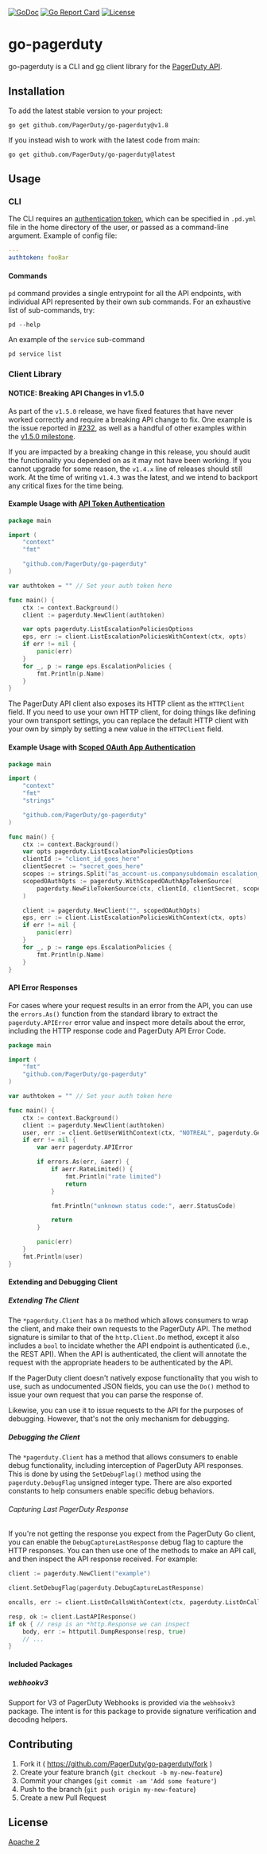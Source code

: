 [![GoDoc](https://godoc.org/github.com/PagerDuty/go-pagerduty?status.svg)](http://godoc.org/github.com/PagerDuty/go-pagerduty) [![Go Report Card](https://goreportcard.com/badge/github.com/PagerDuty/go-pagerduty)](https://goreportcard.com/report/github.com/PagerDuty/go-pagerduty) [![License](https://img.shields.io/badge/License-Apache%202.0-blue.svg)](https://github.com/gojp/goreportcard/blob/master/LICENSE)
# go-pagerduty

go-pagerduty is a CLI and [go](https://golang.org/) client library for the [PagerDuty API](https://developer.pagerduty.com/api-reference/).

## Installation

To add the latest stable version to your project:
```cli
go get github.com/PagerDuty/go-pagerduty@v1.8
```

If you instead wish to work with the latest code from main:
```cli
go get github.com/PagerDuty/go-pagerduty@latest
```

## Usage

### CLI

The CLI requires an [authentication token](https://v2.developer.pagerduty.com/docs/authentication), which can be specified in `.pd.yml`
file in the home directory of the user, or passed as a command-line argument.
Example of config file:

```yaml
---
authtoken: fooBar
```

#### Commands
`pd` command provides a single entrypoint for all the API endpoints, with individual
API represented by their own sub commands. For an exhaustive list of sub-commands, try:
```
pd --help
```

An example of the `service` sub-command

```
pd service list
```

### Client Library

#### NOTICE: Breaking API Changes in v1.5.0

As part of the `v1.5.0` release, we have fixed features that have never worked
correctly and require a breaking API change to fix. One example is the issue
reported in [\#232](https://github.com/PagerDuty/go-pagerduty/issues/232), as
well as a handful of other examples within the [v1.5.0
milestone](https://github.com/PagerDuty/go-pagerduty/milestone/2).

If you are impacted by a breaking change in this release, you should audit the
functionality you depended on as it may not have been working. If you cannot
upgrade for some reason, the `v1.4.x` line of releases should still work. At the
time of writing `v1.4.3` was the latest, and we intend to backport any critical
fixes for the time being.

#### Example Usage with [API Token Authentication](https://developer.pagerduty.com/docs/ZG9jOjExMDI5NTUx-authentication)

```go
package main

import (
	"context"
	"fmt"

	"github.com/PagerDuty/go-pagerduty"
)

var authtoken = "" // Set your auth token here

func main() {
	ctx := context.Background()
	client := pagerduty.NewClient(authtoken)

	var opts pagerduty.ListEscalationPoliciesOptions
	eps, err := client.ListEscalationPoliciesWithContext(ctx, opts)
	if err != nil {
		panic(err)
	}
	for _, p := range eps.EscalationPolicies {
		fmt.Println(p.Name)
	}
}
```

The PagerDuty API client also exposes its HTTP client as the `HTTPClient` field.
If you need to use your own HTTP client, for doing things like defining your own
transport settings, you can replace the default HTTP client with your own by
simply by setting a new value in the `HTTPClient` field.

#### Example Usage with [Scoped OAuth App Authentication](https://developer.pagerduty.com/docs/e518101fde5f3-obtaining-an-app-o-auth-token)

```go
package main

import (
	"context"
	"fmt"
	"strings"

	"github.com/PagerDuty/go-pagerduty"
)

func main() {
	ctx := context.Background()
	var opts pagerduty.ListEscalationPoliciesOptions
	clientId := "client_id_goes_here"
	clientSecret := "secret_goes_here"
	scopes := strings.Split("as_account-us.companysubdomain escalation_policies.read", " ")
	scopedOAuthOpts := pagerduty.WithScopedOAuthAppTokenSource(
		pagerduty.NewFileTokenSource(ctx, clientId, clientSecret, scopes, "token.json"),
	)

	client := pagerduty.NewClient("", scopedOAuthOpts)
	eps, err := client.ListEscalationPoliciesWithContext(ctx, opts)
	if err != nil {
		panic(err)
	}
	for _, p := range eps.EscalationPolicies {
		fmt.Println(p.Name)
	}
}
```

#### API Error Responses

For cases where your request results in an error from the API, you can use the
`errors.As()` function from the standard library to extract the
`pagerduty.APIError` error value and inspect more details about the error,
including the HTTP response code and PagerDuty API Error Code.

```go
package main

import (
	"fmt"
	"github.com/PagerDuty/go-pagerduty"
)

var	authtoken = "" // Set your auth token here

func main() {
	ctx := context.Background()
	client := pagerduty.NewClient(authtoken)
	user, err := client.GetUserWithContext(ctx, "NOTREAL", pagerduty.GetUserOptions{})
	if err != nil {
		var aerr pagerduty.APIError

		if errors.As(err, &aerr) {
			if aerr.RateLimited() {
				fmt.Println("rate limited")
				return
			}

			fmt.Println("unknown status code:", aerr.StatusCode)

			return
		}

		panic(err)
	}
	fmt.Println(user)
}
```

#### Extending and Debugging Client

##### Extending The Client

The `*pagerduty.Client` has a `Do` method which allows consumers to wrap the
client, and make their own requests to the PagerDuty API. The method signature
is similar to that of the `http.Client.Do` method, except it also includes a
`bool` to incidate whether the API endpoint is authenticated (i.e., the REST
API). When the API is authenticated, the client will annotate the request with
the appropriate headers to be authenticated by the API.

If the PagerDuty client doesn't natively expose functionality that you wish to
use, such as undocumented JSON fields, you can use the `Do()` method to issue
your own request that you can parse the response of.

Likewise, you can use it to issue requests to the API for the purposes of
debugging. However, that's not the only mechanism for debugging.

##### Debugging the Client

The `*pagerduty.Client` has a method that allows consumers to enable debug
functionality, including interception of PagerDuty API responses. This is done
by using the `SetDebugFlag()` method using the `pagerduty.DebugFlag` unsigned
integer type. There are also exported constants to help consumers enable
specific debug behaviors.

###### Capturing Last PagerDuty Response

If you're not getting the response you expect from the PagerDuty Go client, you
can enable the `DebugCaptureLastResponse` debug flag to capture the HTTP
responses. You can then use one of the methods to make an API call, and then
inspect the API response received. For example:

```Go
client := pagerduty.NewClient("example")

client.SetDebugFlag(pagerduty.DebugCaptureLastResponse)

oncalls, err := client.ListOnCallsWithContext(ctx, pagerduty.ListOnCallOptions{})

resp, ok := client.LastAPIResponse()
if ok { // resp is an *http.Response we can inspect
	body, err := httputil.DumpResponse(resp, true)
    // ...
}
```

#### Included Packages

##### webhookv3

Support for V3 of PagerDuty Webhooks is provided via the `webhookv3` package.
The intent is for this package to provide signature verification and decoding
helpers.

## Contributing

1. Fork it ( https://github.com/PagerDuty/go-pagerduty/fork )
2. Create your feature branch (`git checkout -b my-new-feature`)
3. Commit your changes (`git commit -am 'Add some feature'`)
4. Push to the branch (`git push origin my-new-feature`)
5. Create a new Pull Request

## License
[Apache 2](http://www.apache.org/licenses/LICENSE-2.0)
